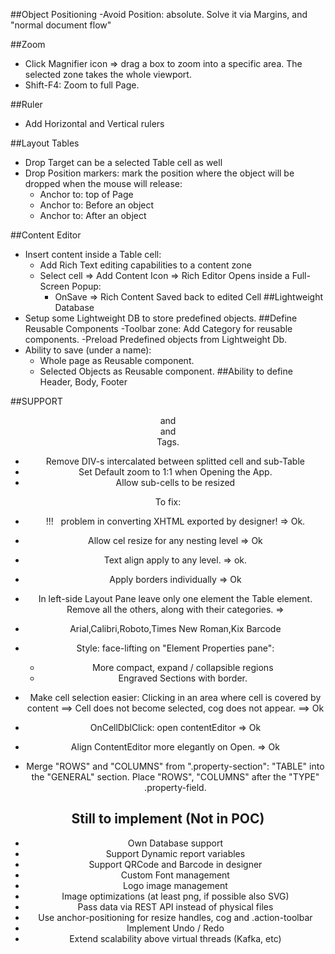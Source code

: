 ##Object Positioning
-Avoid Position: absolute. Solve it via Margins, and "normal document flow"

##Zoom
- Click Magnifier icon => drag a box to zoom into a specific area. The selected zone takes the whole viewport.
- Shift-F4: Zoom to full Page.

##Ruler
- Add Horizontal and Vertical rulers

##Layout Tables
- Drop Target can be a selected Table cell as well
- Drop Position markers: mark the position where the object will be dropped when the mouse will release:
  - Anchor to: top of Page
  - Anchor to: Before an object
  - Anchor to: After an object

##Content Editor
- Insert content inside a Table cell:
  - Add Rich Text editing capabilities to a content zone
  - Select cell => Add Content Icon => Rich Editor Opens inside a Full-Screen Popup:
    - OnSave => Rich Content Saved back to edited Cell
##Lightweight Database
- Setup some Lightweight DB to store predefined objects.
##Define Reusable Components
-Toolbar zone: Add Category for reusable components.
-Preload Predefined objects from Lightweight Db.
- Ability to save (under a name):
  - Whole page as Reusable component.
  - Selected Objects as Reusable component.
##Ability to define Header, Body, Footer

##SUPPORT <HEADER> and <FOOTER> and <DIV class="report-body"></DIV> Tags.


- Remove DIV-s intercalated between splitted cell and sub-Table
- Set Default zoom to 1:1 when Opening the App.
- Allow sub-cells to be resized

To fix:
- !!! &nbsp; problem in converting XHTML exported by designer! => Ok.
-  Allow cel resize for any nesting level => Ok
- Text align apply to any level. => ok.
- Apply borders individually => Ok
- In left-side Layout Pane leave only one element the Table element. 
  Remove all the others, along with their categories. =>
- Arial,Calibri,Roboto,Times New Roman,Kix Barcode
- Style: face-lifting on "Element Properties pane":
  - More compact, expand / collapsible regions
  - Engraved Sections with border.
  
- Make cell selection easier: Clicking in an area where cell is covered by content ==> 
  Cell does not become selected, cog does not appear. ==> Ok
- OnCellDblClick: open contentEditor => Ok
- Align ContentEditor more elegantly on Open. => Ok
- Merge "ROWS" and "COLUMNS" 	from ".property-section": "TABLE" into the "GENERAL" section.
  Place "ROWS", "COLUMNS" after the "TYPE" .property-field.

## Still to implement (Not in POC)

- Own Database support
- Support Dynamic report variables
- Support QRCode and Barcode in designer
- Custom Font management
- Logo image management
- Image optimizations (at least png, if possible also SVG)
- Pass data via REST API instead of physical files
- Use anchor-positioning for resize handles, cog and .action-toolbar
- Implement Undo / Redo
- Extend scalability above virtual threads (Kafka, etc)
